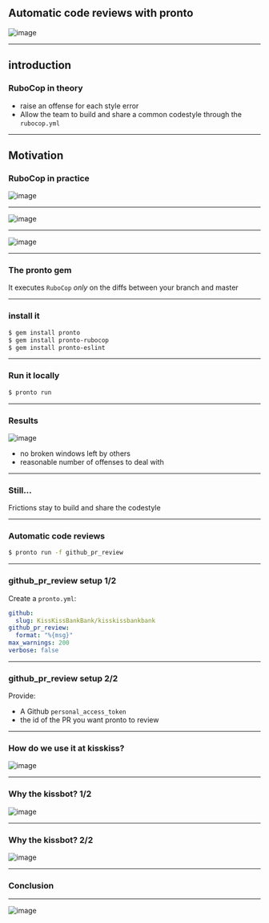 ## Automatic code reviews with pronto

![image](assets/images/speedy_gonzales.png)

---

## introduction
### RuboCop in theory

 - raise an offense for each style error
 - Allow the team to build and share a common codestyle through the `rubocop.yml`

---

## Motivation
### RuboCop in practice

![image](assets/images/offenses-kisskiss.png)

---

![image](assets/images/broken-window.jpg)

---

![image](assets/images/broken-window-building.jpg)

---

### The pronto gem

It executes `RuboCop` _only_ on the diffs between your branch and master

---

### install it

```bash
$ gem install pronto
$ gem install pronto-rubocop
$ gem install pronto-eslint
```

---

### Run it locally
```bash
$ pronto run
```

---

### Results

![image](assets/images/offenses-local-branch.png)

 - no broken windows left by others
 - reasonable number of offenses to deal with

---

### Still...

Frictions stay to build and share the codestyle

---

### Automatic code reviews

```bash
$ pronto run -f github_pr_review
```

---

### github_pr_review setup 1/2

Create a `pronto.yml`:
```yml
github:
  slug: KissKissBankBank/kisskissbankbank
github_pr_review:
  format: "%{msg}"
max_warnings: 200
verbose: false
```

---

### github_pr_review setup 2/2

Provide:
 - A Github `personal_access_token`
 - the id of the PR you want pronto to review

---

### How do we use it at kisskiss?

![image](assets/images/meet-the-kissbot.png)

---

### Why the kissbot? 1/2

![image](assets/images/kissbot-comments.png)

---

### Why the kissbot? 2/2

![image](assets/images/kissbot-slack-conversation.png)

---

### Conclusion

---

![image](assets/images/speedy_gonzales_bye.png)
